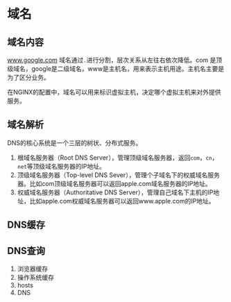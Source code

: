 # 域名

## 域名内容

www.google.com 域名通过`.`进行分割，层次关系从左往右依次降低。com 是顶级域名，google是二级域名，www是主机名，用来表示主机用途。主机名主要是为了区分业务。

在NGINX的配置中，域名可以用来标识虚拟主机，决定哪个虚拟主机来对外提供服务。

## 域名解析

DNS的核心系统是一个三层的树状、分布式服务。

1. 根域名服务器（Root DNS Server），管理顶级域名服务器，返回`com`，`cn`，`net`等顶级域名服务器的IP地址。
2. 顶级域名服务器（Top-level DNS Sever），管理个子域名下的权威域名服务器。比如com顶级域名服务器可以返回apple.com域名服务器的IP地址。
3. 权威域名服务器（Authoritative DNS Server），管理自己域名下主机的IP地址，比如apple.com权威域名服务器可以返回www.apple.com的IP地址。

## DNS缓存

## DNS查询

1. 浏览器缓存
2. 操作系统缓存
3. hosts
4. DNS